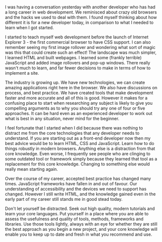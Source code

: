  

I was having a conversation yesterday with another developer who has had a long career in web development. We
reminisced about crazy old browsers and the hacks we used to deal with them. I found myself thinking about how
different it is for a new developer today, in comparison to what I needed to learn when I got started. 

I started to teach myself web development before the launch of Internet Explorer 3 - the first commercial
browser to have CSS support. I can also remember seeing my first image rollover and wondering what sort of
magic was this that could create such an effect! The landscape was much simpler, I learned HTML and built
webpages. I learned some (frankly terrible) JavaScript and added image rollovers and pop-up windows. There
really wasn't much to learn, and far fewer decisions to make in terms of how to implement a site.   

The industry is growing up. We have new technologies, we can create amazing applications right here in the
browser. We also have discussions on process, and best practice. We have created tools that make development
faster and more accurate and all of this is good. However it makes for a confusing place to start when
researching any subject is likely to give you compelling arguments as to why you should try any one of four or
five approaches. It can be hard even as an experienced developer to work out what is best in any situation,
never mind for the beginner. 

I feel fortunate that I started when I did because there was nothing to distract me from the core technologies
that any developer needs to understand. If you are starting out as a front-end developer now then my best
advice would be to learn HTML, CSS and JavaScript. Learn how to do things robustly in modern browsers.
Anything else is a distraction from that core knowledge. Even worse, I frequently see people who are clinging
to some outdated tool or framework simply because they learned that tool as a replacement for this core
knowledge. Changing to something else would really mean starting again. 

Over the course of my career, accepted best practice has changed many times. JavaScript frameworks have fallen
in and out of favour. Our understanding of accessibility and the devices we need to support has changed.
However I still write HTML, and the knowledge gained even in the early part of my career still stands me in
good stead today. 

Don't let yourself be distracted. Seek out high quality, modern tutorials and learn your core languages. Put
yourself in a place where you are able to assess the usefulness and quality of tools, methods, frameworks and
libraries. Use those tools lightly, always with an eye for whether they are still the best approach as you
begin a new project, and your core knowledge will enable you to keep up to date and fresh in what you
recommend and use. 